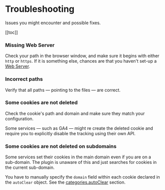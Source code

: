 # Troubleshooting
Issues you might encounter and possible fixes.

[[toc]]

### Missing Web Server
Check your path in the browser window, and make sure it begins with either `http` or `https`. If it is something else, chances are that you haven't set-up a [Web Server](https://developer.mozilla.org/en-US/docs/Learn/Common_questions/What_is_a_web_server).

### Incorrect paths
Verify that all paths — pointing to the files — are correct.

### Some cookies are not deleted
Check the cookie's path and domain and make sure they match your configuration.

Some services — such as GA4 — might re create the deleted cookie and require you to explicitly disable the tracking using their own API.

### Some cookies are not deleted on subdomains
Some services set their cookies in the main domain even if you are on a sub-domain. The plugin is unaware of this and just searches for cookies in the current sub-domain.

You have to manually specify the `domain` field within each cookie declared in the `autoClear` object. See the [categories.autoClear](/reference/configuration-reference.html#categories-autoclear) section.